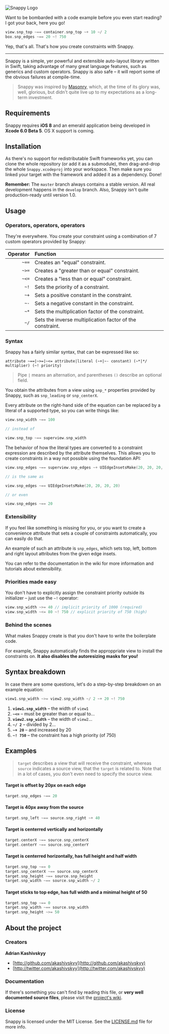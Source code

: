 ![Snappy Logo](http://cl.ly/image/340k2D3v332V/snappy.png)

Want to be bombarded with a code example before you even start reading? I got your back, here you go!

```swift
view.snp_top ~== container.snp_top ~+ 10 ~/ 2
box.snp_edges ~== 20 ~! 750
```

Yep, that's all. That's how you create constraints with Snappy.

---

Snappy is a simple, yer powerful and extensible auto-layout library written in Swift, taking advantage of many great language features, such as generics and custom operators. Snappy is also safe – it will report some of the obvious failures at compile-time.

> Snappy was inspired by [Masonry](http://github.com/masonry/masonry), which, at the time of its glory was, well, glorious, but didn't quite live up to my expectations as a long-term investment.

## Requirements

Snappy requires **iOS 8** and an emerald application being developed in **Xcode 6.0 Beta 5**. OS X support is coming.

## Installation

As there's no support for redistributable Swift frameworks yet, you can clone the whole repository (or add it as a submodule), then drag-and-drop the whole `Snappy.xcodeproj` into your workspace. Then make sure you linked your target with the framework and added it as a dependency. Done!

**Remember:** The `master` branch always contains a stable version. All real development happens in the `develop` branch. Also, Snappy isn't quite production-ready until version 1.0.

## Usage

### Operators, operators, operators

They're everywhere. You create your constraint using a combination of 7 custom operators provided by Snappy:

Operator | Function
--------:|:--------
   `~==` | Creates an "equal" constraint.
   `~>=` | Creates a "greater than or equal" constraint.
   `~<=` | Creates a "less than or equal" constraint.
    `~!` | Sets the priority of a constraint.
    `~+` | Sets a positive constant in the constraint.
    `~-` | Sets a negative constant in the constraint.
    `~*` | Sets the multiplication factor of the constraint.
    `~/` | Sets the inverse multiplication factor of the constraint.

### Syntax

Snappy has a fairly similar syntax, that can be expressed like so:

```none
attribute ~==|~>=|~<= attribute|literal (~+|~- constant) (~*|*/ multiplier) (~! priority)
```

> Pipe `|` means an alternation, and parentheses `()` describe an optional field.

You obtain the attributes from a view using `snp_*` properties provided by Snappy, such as `snp_leading` or `snp_centerX`.

Every attribute on the right-hand side of the equation can be replaced by a literal of a supported type, so you can write things like:

```swift
view.snp_width ~== 100

// instead of

view.snp_top ~== superview.snp_width
```

The behavior of how the literal types are converted to a constraint expression are described by the attribute themselves. This allows you to create constraints in a way not possible using the foundation API:

```swift
view.snp_edges ~== superview.snp_edges ~+ UIEdgeInsetsMake(20, 20, 20, 20)

// is the same as

view.snp_edges ~== UIEdgeInsetsMake(20, 20, 20, 20)

// or even

view.snp_edges ~== 20
```

### Extensibility

If you feel like something is missing for you, or you want to create a convenience attribute that sets a couple of constraints automatically, you can easily do that.

An example of such an attribute is `snp_edges`, which sets top, left, bottom and right layout attributes from the given edge insets.

You can refer to the documentation in the wiki for more information and tutorials about extensibility.

### Priorities made easy

You don't have to explicitly assign the constraint priority outside its initializer – just use the `~!` operator:

```swift
view.snp_width ~>= 40 // implicit priority of 1000 (required)
view.snp_width ~<= 80 ~! 750 // explicit priority of 750 (high)
```

### Behind the scenes

What makes Snappy create is that you don't have to write the boilerplate code.

For example, Snappy automatically finds the approppriate view to install the constraints on. **It also disables the autoresizing masks for you!**

## Syntax breakdown

In case there are some questions, let's do a step-by-step breakdown on an example equation:

```swift
view1.snp_width ~>= view2.snp_width ~/ 2 ~+ 20 ~! 750
```

1. **`view1.snp_width`** – the width of `view1`
2. **`~<=`** – must be greater than or equal to...
3. **`view2.snp_width`** – the width of `view2`...
4. **`~/ 2`** – divided by 2...
5. **`~+ 20`** – and increased by 20
6. **`~! 750`** – the constraint has a high priority (of 750)

## Examples

> `target` describes a view that will receive the constraint, whereas `source` indicates a source view, that the `target` is related to. Note that in a lot of cases, you don't even need to specify the source view.

#### Target is offset by 20px on each edge

```swift
target.snp_edges ~== 20
```

#### Target is 40px away from the source

```swift
target.snp_left ~== source.snp_right ~+ 40
```

#### Target is centerred vertically and horizontally

```swift
target.centerX ~== source.snp_centerX
target.centerY ~== source.snp_centerY
```

#### Target is centerred horizontally, has full height and half width

```swift
target.snp_top ~== 0
target.snp_centerX ~== source.snp_centerX
target.snp_height ~== source.snp_height
target.snp_width ~== source.snp_width ~/ 2
```

#### Target sticks to top edge, has full width and a minimal height of 50

```swift
target.snp_top ~== 0
target.snp_width ~== source.snp_width
target.snp_height ~>= 50
```

## About the project

### Creators

**Adrian Kashivskyy**

- [http://github.com/akashivskyy](http://github.com/akashivskyy)
- [http://twitter.com/akashivskyy](http://twitter.com/akashivskyy)

### Documentation

If there's something you can't find by reading this file, or **very well documented source files**, please visit the [project's wiki](http://github.com/akashivskyy/snappy/wiki).

### License

Snappy is licensed under the MIT License. See the [LICENSE.md](LICENSE.md) file for more info.